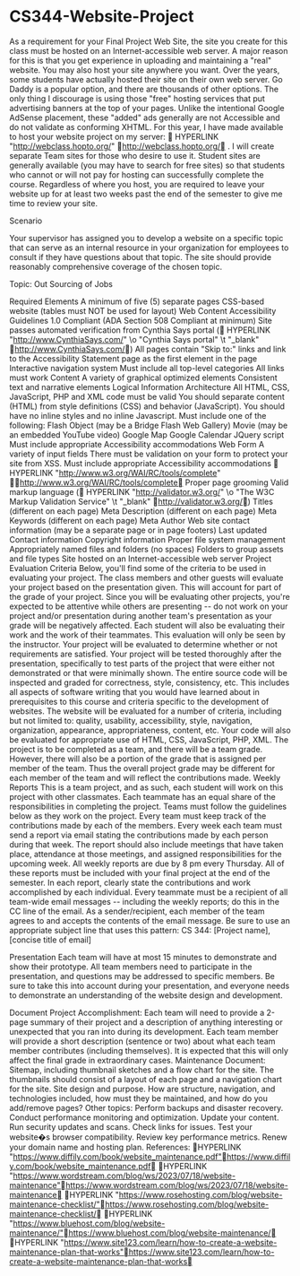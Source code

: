 # CS344-Website-Project
As a requirement for your Final Project Web Site, the site you create for this class must be hosted on an Internet-accessible web server. A major reason for this is that you get experience in uploading and maintaining a "real" website. 
You may also host your site anywhere you want. Over the years, some students have actually hosted their site on their own web server. Go Daddy is a popular option, and there are thousands of other options. The only thing I discourage is using those "free" hosting services that put advertising banners at the top of your pages. Unlike the intentional Google AdSense placement, these "added" ads generally are not Accessible and do not validate as conforming XHTML. For this year, I have made available to host your website project on my server:  HYPERLINK "http://webclass.hopto.org/" http://webclass.hopto.org/ . I will create separate Team sites for those who desire to use it.
Student sites are generally available (you may have to search for free sites) so that students who cannot or will not pay for hosting can successfully complete the course. Regardless of where you host, you are required to leave your website up for at least two weeks past the end of the semester to give me time to review your site.

Scenario

 Your supervisor has assigned you to develop a website on a specific topic that can serve as an internal resource in your organization for employees to consult if they have questions about that topic. The site should provide reasonably comprehensive coverage of the chosen topic.

Topic: Out Sourcing of Jobs


Required Elements
A minimum of five (5) separate pages
CSS-based website (tables must NOT be used for layout)
Web Content Accessibility Guidelines 1.0 Compliant (ADA Section 508 Compliant at minimum) 
Site passes automated verification from Cynthia Says portal ( HYPERLINK "http://www.CynthiaSays.com/" \o "Cynthia Says portal" \t "_blank" http://www.CynthiaSays.com/)
All pages contain "Skip to:" links and link to the Accessibility Statement page as the first element in the page
Interactive navigation system 
Must include all top-level categories
All links must work
Content 
A variety of graphical optimized elements
Consistent text and narrative elements
Logical Information Architecture
All HTML, CSS, JavaScript, PHP and XML code must be valid
You should separate content (HTML) from style definitions (CSS) and behavior (JavaScript). You should have no inline styles and no inline Javascript.
Must include one of the following: 
Flash Object (may be a Bridge Flash Web Gallery)
Movie (may be an embedded YouTube video)
Google Map
Google Calendar
JQuery script
Must include appropriate Accessibility accommodations
Web Form 
A variety of input fields
There must be validation on your form to protect your site from XSS.
Must include appropriate Accessibility accommodations
 HYPERLINK "http://www.w3.org/WAI/RC/tools/complete" http://www.w3.org/WAI/RC/tools/complete
Proper page grooming 
Valid markup language ( HYPERLINK "http://validator.w3.org/" \o "The W3C Markup Validation Service" \t "_blank" http://validator.w3.org/)
Titles (different on each page)
Meta Description (different on each page)
Meta Keywords (different on each page)
Meta Author
Web site contact information (may be a separate page or in page footers) 
Last updated
Contact information
Copyright information
Proper file system management 
Appropriately named files and folders (no spaces)
Folders to group assets and file types
Site hosted on an Internet-accessible web server
Project Evaluation Criteria
Below, you'll find some of the criteria to be used in evaluating your project. 
The class members and other guests will evaluate your project based on the presentation given. This will account for part of the grade of your project. Since you will be evaluating other projects, you're expected to be attentive while others are presenting -- do not work on your project and/or presentation during another team's presentation as your grade will be negatively affected.
Each student will also be evaluating their work and the work of their teammates. This evaluation will only be seen by the instructor. 
Your project will be evaluated to determine whether or not requirements are satisfied. 
Your project will be tested thoroughly after the presentation, specifically to test parts of the project that were either not demonstrated or that were minimally shown. 
The entire source code will be inspected and graded for correctness, style, consistency, etc. This includes all aspects of software writing that you would have learned about in prerequisites to this course and criteria specific to the development of websites. 
The website will be evaluated for a number of criteria, including but not limited to: quality, usability, accessibility, style, navigation, organization, appearance, appropriateness, content, etc. Your code will also be evaluated for appropriate use of HTML, CSS, JavaScript, PHP, XML. 
The project is to be completed as a team, and there will be a team grade. However, there will also be a portion of the grade that is assigned per member of the team. Thus the overall project grade may be different for each member of the team and will reflect the contributions made. 
Weekly Reports
This is a team project, and as such, each student will work on this project with other classmates. Each teammate has an equal share of the responsibilities in completing the project. Teams must follow the guidelines below as they work on the project. 
Every team must keep track of the contributions made by each of the members. Every week each team must send a report via email stating the contributions made by each person during that week. The report should also include meetings that have taken place, attendance at those meetings, and assigned responsibilities for the upcoming week. All weekly reports are due by 8 pm every Thursday. 
All of these reports must be included with your final project at the end of the semester. In each report, clearly state the contributions and work accomplished by each individual. 
Every teammate must be a recipient of all team-wide email messages -- including the weekly reports; do this in the CC line of the email. As a sender/recipient, each member of the team agrees to and accepts the contents of the email message. 
Be sure to use an appropriate subject line that uses this pattern: CS 344: [Project name], [concise title of email] 

Presentation
Each team will have at most 15 minutes to demonstrate and show their prototype. All team members need to participate in the presentation, and questions may be addressed to specific members. Be sure to take this into account during your presentation, and everyone needs to demonstrate an understanding of the website design and development.

Document
Project Accomplishment:
Each team will need to provide a 2-page summary of their project and a description of anything interesting or unexpected that you ran into during its development. 
Each team member will provide a short description (sentence or two) about what each team member contributes (including themselves). It is expected that this will only affect the final grade in extraordinary cases. 
Maintenance Document:
Sitemap, including thumbnail sketches and a flow chart for the site. The thumbnails should consist of a layout of each page and a navigation chart for the site.
Site design and purpose.
How are structure, navigation, and technologies included, how must they be maintained, and how do you add/remove pages? Other topics:
Perform backups and disaster recovery.
Conduct performance monitoring and optimization.
Update your content.
Run security updates and scans.
Check links for issues.
Test your website�s browser compatibility.
Review key performance metrics.
Renew your domain name and hosting plan.
References:
HYPERLINK "https://www.diffily.com/book/website_maintenance.pdf"https://www.diffily.com/book/website_maintenance.pdf
HYPERLINK "https://www.wordstream.com/blog/ws/2023/07/18/website-maintenance"https://www.wordstream.com/blog/ws/2023/07/18/website-maintenance
HYPERLINK "https://www.rosehosting.com/blog/website-maintenance-checklist/"https://www.rosehosting.com/blog/website-maintenance-checklist/
HYPERLINK "https://www.bluehost.com/blog/website-maintenance/"https://www.bluehost.com/blog/website-maintenance/
HYPERLINK "https://www.site123.com/learn/how-to-create-a-website-maintenance-plan-that-works"https://www.site123.com/learn/how-to-create-a-website-maintenance-plan-that-works
 